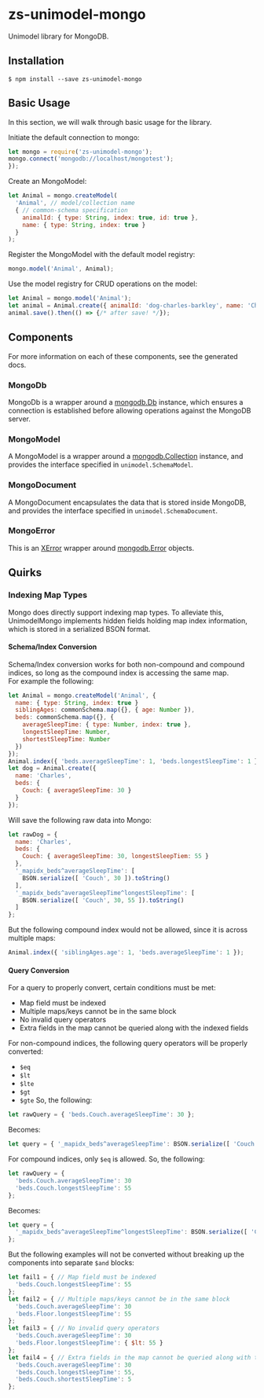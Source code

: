 # zs-unimodel-mongo

Unimodel library for MongoDB.

## Installation

```shell
$ npm install --save zs-unimodel-mongo
```

## Basic Usage

In this section, we will walk through basic usage for the library.

Initiate the default connection to mongo:
```js
let mongo = require('zs-unimodel-mongo');
mongo.connect('mongodb://localhost/mongotest');
});
```

Create an MongoModel:
```js
let Animal = mongo.createModel(
  'Animal', // model/collection name
  { // common-schema specification
    animalId: { type: String, index: true, id: true },
    name: { type: String, index: true }
  }
);
```

Register the MongoModel with the default model registry:
```js
mongo.model('Animal', Animal);
```

Use the model registry for CRUD operations on the model:
```js
let Animal = mongo.model('Animal');
let animal = Animal.create({ animalId: 'dog-charles-barkley', name: 'Charles Barkley' });
animal.save().then(() => {/* after save! */});
```

## Components
For more information on each of these components, see the generated docs.

### MongoDb
MongoDb is a wrapper around a [mongodb.Db][0] instance, which ensures a connection is established before
allowing operations against the MongoDB server.

### MongoModel
A MongoModel is a wrapper around a [mongodb.Collection][1] instance, and provides the interface specified
in `unimodel.SchemaModel`.

### MongoDocument
A MongoDocument encapsulates the data that is stored inside MongoDB, and provides the interface specified
in `unimodel.SchemaDocument`.

### MongoError
This is an [XError][2] wrapper around [mongodb.Error][3] objects.

[0]: http://mongodb.github.io/node-mongodb-native/2.0/api/Db.html
[1]: http://mongodb.github.io/node-mongodb-native/2.0/api/Collection.html
[2]: https://github.com/crispy1989/node-xerror
[3]: http://mongodb.github.io/node-mongodb-native/2.0/api/MongoError.html

## Quirks

### Indexing Map Types
Mongo does directly support indexing map types. To alleviate this, UnimodelMongo implements hidden
fields holding map index information, which is stored in a serialized BSON format.

#### Schema/Index Conversion
Schema/Index conversion works for both non-compound and compound indices, so long as the compound index is accessing the same map.  
For example the following:
```js
let Animal = mongo.createModel('Animal', {
  name: { type: String, index: true }
  siblingAges: commonSchema.map({}, { age: Number }),
  beds: commonSchema.map({}, {
    averageSleepTime: { type: Number, index: true },
    longestSleepTime: Number,
    shortestSleepTime: Number
  })
});
Animal.index({ 'beds.averageSleepTime': 1, 'beds.longestSleepTime': 1 });
let dog = Animal.create({
  name: 'Charles',
  beds: {
    Couch: { averageSleepTime: 30 }
  }
});
```
Will save the following raw data into Mongo:
```js
let rawDog = {
  name: 'Charles',
  beds: {
    Couch: { averageSleepTime: 30, longestSleepTiem: 55 }
  },
  '_mapidx_beds^averageSleepTime': [
    BSON.serialize([ 'Couch', 30 ]).toString()
  ],
  '_mapidx_beds^averageSleepTime^longestSleepTime': [
    BSON.serialize([ 'Couch', 30, 55 ]).toString()
  ]
};
```
But the following compound index would not be allowed, since it is across multiple maps:
```js
Animal.index({ 'siblingAges.age': 1, 'beds.averageSleepTime': 1 });
```

#### Query Conversion
For a query to properly convert, certain conditions must be met:
* Map field must be indexed
* Multiple maps/keys cannot be in the same block
* No invalid query operators
* Extra fields in the map cannot be queried along with the indexed fields

For non-compound indices, the following query operators will be properly converted:
* `$eq`
* `$lt`
* `$lte`
* `$gt`
* `$gte`
So, the following:
```js
let rawQuery = { 'beds.Couch.averageSleepTime': 30 };
```
Becomes:
```js
let query = { '_mapidx_beds^averageSleepTime': BSON.serialize([ 'Couch', 30 ]).toString() };
```

For compound indices, only `$eq` is allowed.
So, the following:
```js
let rawQuery = {
  'beds.Couch.averageSleepTime': 30
  'beds.Couch.longestSleepTime': 55
};
```
Becomes:
```js
let query = {
  '_mapidx_beds^averageSleepTime^longestSleepTime': BSON.serialize([ 'Couch', 30, 55 ]).toString()
};
```

But the following examples will not be converted without breaking up the components into separate
`$and` blocks:
```js
let fail1 = { // Map field must be indexed
  'beds.Couch.longestSleepTime': 55
};
let fail2 = { // Multiple maps/keys cannot be in the same block
  'beds.Couch.averageSleepTime': 30
  'beds.Floor.longestSleepTime': 55
};
let fail3 = { // No invalid query operators
  'beds.Couch.averageSleepTime': 30
  'beds.Floor.longestSleepTime': { $lt: 55 }
};
let fail4 = { // Extra fields in the map cannot be queried along with the indexed fields
  'beds.Couch.averageSleepTime': 30
  'beds.Couch.longestSleepTime': 55,
  'beds.Couch.shortestSleepTime': 5
};
```



